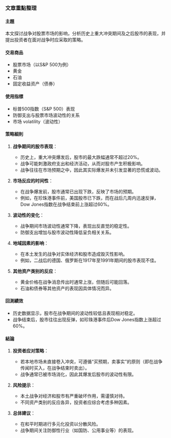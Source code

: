 ### 文章重點整理

#### 主題  
本文探讨战争对股票市场的影响，分析历史上重大冲突期间及之后股市的表现，并提出投资者在面对战争时应采取的策略。

#### 交易商品  
- 股票市场（以S&P 500为例）  
- 黄金  
- 石油  
- 固定收益资产（债券）  

#### 使用指標  
- 标普500指数（S&P 500）表现  
- 防御支出与股票市场波动性的关系  
- 市场 volatility（波动性）  

#### 策略細則  
1. **战争期间的股市表现**：  
   - 历史上，重大冲突爆发后，股市的最大跌幅通常不超过20%。  
   - 战争可能刺激政府支出和经济活动，从而对股市产生积极影响。  
   - 战争往往在市场预期之中，因此其实际爆发并未引发显著的恐慌或波动。  

2. **市场反应的时间性**：  
   - 在战争爆发前，股市通常已出现下跌，反映了市场的预期。  
   - 例如，在珍珠港事件前，美国股市已下跌，而在战后几周内迅速反弹， Dow Jones指数在战争结束前上涨超过60%。  

3. **波动性的变化**：  
   - 战争期间市场波动性通常下降，表现出反直觉的稳定性。  
   - 防御支出增加与股市波动性降低呈负相关关系。  

4. **地域因素的影响**：  
   - 在本土发生的战争对实体经济和股市造成毁灭性影响。  
   - 例如，二战后的德国、俄罗斯在1917年至1991年期间的股市表现不佳。  

5. **其他资产类别的反应**：  
   - 黄金价格在战争消息传出时通常上涨，但随后可能回落。  
   - 石油和债券等其他资产的表现因具体情况而异。  

#### 回測績效  
- 历史数据显示，股市在战争期间的波动性较低且表现相对稳定。  
- 战争结束后，股市往往出现反弹，如珍珠港事件后Dow Jones指数上涨超过60%。  

#### 結論  
1. **投资者应对策略**：  
   - 若本地市场未直接卷入冲突，可遵循“买预期，卖事实”的原则（即在战争传闻时买入，在战争结束时卖出）。  
   - 战争通常已被市场消化，因此其爆发后股市的波动性有限。  

2. **风险提示**：  
   - 本土战争对经济和股市有严重破坏作用，需谨慎对待。  
   - 不同资产类别的反应各异，投资者应综合考虑多种因素。  

3. **总体建议**：  
   - 在和平时期进行多元化投资以分散风险。  
   - 战争期间关注防御性行业（如国防、公用事业等）的表现。
